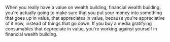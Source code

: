  When you really have a value on wealth building, financial wealth building, you're actually going to make sure that you put your money into something that goes up in value, that appreciates in value, because you're appreciative of it now, instead of things that go down. If you buy a media gratifying consumables that depreciate in value, you're working against yourself in financial wealth building.